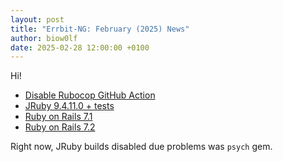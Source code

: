 ```yaml
---
layout: post
title: "Errbit-NG: February (2025) News"
author: biow0lf
date: 2025-02-28 12:00:00 +0100
---
```


Hi!

* [Disable Rubocop GitHub Action](https://github.com/errbit-ng/errbit-ng/pull/249)
* [JRuby 9.4.11.0 + tests](https://github.com/errbit-ng/errbit-ng/pull/261)
* [Ruby on Rails 7.1](https://github.com/errbit-ng/errbit-ng/pull/216)
* [Ruby on Rails 7.2](https://github.com/errbit-ng/errbit-ng/pull/256)

Right now, JRuby builds disabled due problems was `psych` gem.
